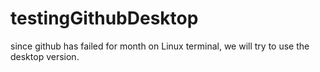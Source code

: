 # testingGithubDesktop
 since github has failed for month on Linux terminal, we will try to use the desktop version.
